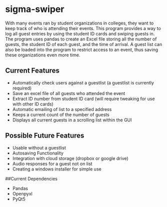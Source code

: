 # sigma-swiper
With many events ran by student organizations in colleges, they want to keep track of who is attending their events. This program provides a way to log all guest entries by using the student ID cards and swiping guests in. The program uses pandas to create an Excel file storing all the number of guests, the student ID of each guest, and the time of arrival. A guest list can also be loaded into the program to restrict access to an event, thus saving these organizations even more time. 

## Current Features
* Automatically check users against a guestlist (a guestlist is currently required)
* Save an excel file of all guests who attended the event 
* Extract ID number from student ID card (will require tweaking for use with other ID cards)
* Automatic emailing of list to a specified address
* Keeps a current count of the number of guests
* Displays all current guests in a scrolling list within the GUI

## Possible Future Features
* Usable without a guestlist
* Autosaving Functionality
* Integration with cloud storage (dropbox or google drive)
* Audio responses for a guest not on list
* Creating a windows installer for simple use

##Current Dependencies
* Pandas
* Openpyxl
* PyQt5
